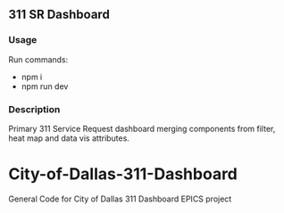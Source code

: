 
## 311 SR Dashboard

### Usage
Run commands:
- npm i
- npm run dev

### Description 

Primary 311 Service Request dashboard merging components from filter, heat map and data vis attributes. 

# City-of-Dallas-311-Dashboard
General Code for City of Dallas 311 Dashboard EPICS project
